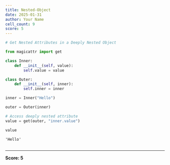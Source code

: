 ```yaml
---
title: Nested-Object
date: 2025-01-31
author: Your Name
cell_count: 9
score: 5
---
```


```python
# Get Nested Attributes in a Deeply Nested Object
```


```python
from magicattr import get

```


```python
class Inner:
    def __init__(self, value):
        self.value = value
```


```python
class Outer:
    def __init__(self, inner):
        self.inner = inner
```


```python
inner = Inner("Hello")
```


```python
outer = Outer(inner)
```


```python
# Access deeply nested attribute
value = get(outer, "inner.value")
```


```python
value
```




    'Hello'




```python

```


---
**Score: 5**
